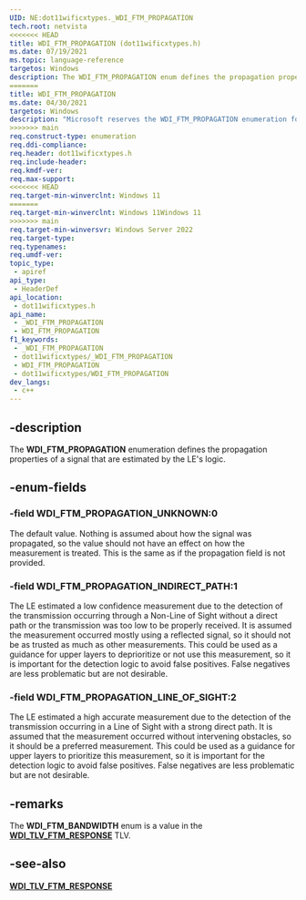 ```yaml
---
UID: NE:dot11wificxtypes._WDI_FTM_PROPAGATION
tech.root: netvista
<<<<<<< HEAD
title: WDI_FTM_PROPAGATION (dot11wificxtypes.h)
ms.date: 07/19/2021
ms.topic: language-reference
targetos: Windows
description: The WDI_FTM_PROPAGATION enum defines the propagation properties of a signal tat are estimated by the LE's logic.
=======
title: WDI_FTM_PROPAGATION
ms.date: 04/30/2021
targetos: Windows
description: "Microsoft reserves the WDI_FTM_PROPAGATION enumeration for internal use only. Don't use this enumeration in your code."
>>>>>>> main
req.construct-type: enumeration
req.ddi-compliance: 
req.header: dot11wificxtypes.h
req.include-header: 
req.kmdf-ver: 
req.max-support: 
<<<<<<< HEAD
req.target-min-winverclnt: Windows 11 
=======
req.target-min-winverclnt: Windows 11Windows 11
>>>>>>> main
req.target-min-winversvr: Windows Server 2022
req.target-type: 
req.typenames: 
req.umdf-ver: 
topic_type:
 - apiref
api_type:
 - HeaderDef
api_location:
 - dot11wificxtypes.h
api_name:
 - _WDI_FTM_PROPAGATION
 - WDI_FTM_PROPAGATION
f1_keywords:
 - _WDI_FTM_PROPAGATION
 - dot11wificxtypes/_WDI_FTM_PROPAGATION
 - WDI_FTM_PROPAGATION
 - dot11wificxtypes/WDI_FTM_PROPAGATION
dev_langs:
 - c++
---
```


## -description

The **WDI_FTM_PROPAGATION** enumeration defines the propagation properties of a signal that are estimated by the LE's logic.

## -enum-fields

### -field WDI_FTM_PROPAGATION_UNKNOWN:0

The default value. Nothing is assumed about how the signal was propagated, so the value should not have an effect on how the measurement is treated. This is the same as if the propagation field is not provided.

### -field WDI_FTM_PROPAGATION_INDIRECT_PATH:1

The LE estimated a low confidence measurement due to the detection of the transmission occurring through a Non-Line of Sight without a direct path or the transmission was too low to be properly received. It is assumed the measurement occurred mostly using a reflected signal, so it should not be as trusted as much as other measurements. This could be used as a guidance for upper layers to deprioritize or not use this measurement, so it is important for the detection logic to avoid false positives. False negatives are less problematic but are not desirable.

### -field WDI_FTM_PROPAGATION_LINE_OF_SIGHT:2

The LE estimated a high accurate measurement due to the detection of the transmission occurring in a Line of Sight with a strong direct path. It is assumed that the measurement occurred without intervening obstacles, so it should be a preferred measurement. This could be used as a guidance for upper layers to prioritize this measurement, so it is important for the detection logic to avoid false positives. False negatives are less problematic but are not desirable.

## -remarks

The **WDI_FTM_BANDWIDTH** enum is a value in the [**WDI_TLV_FTM_RESPONSE**](/windows-hardware/drivers/netcx/wdi-tlv-ftm-response) TLV.

## -see-also

[**WDI_TLV_FTM_RESPONSE**](/windows-hardware/drivers/netcx/wdi-tlv-ftm-response)